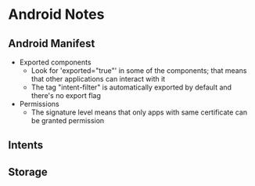 # Android Notes
## Android Manifest
* Exported components
  * Look for 'exported="true"' in some of the components; that means that other applications can interact with it
  * The tag "intent-filter" is automatically exported by default and there's no export flag
* Permissions
  * The signature level means that only apps with same certificate can be granted permission
## Intents
## Storage
